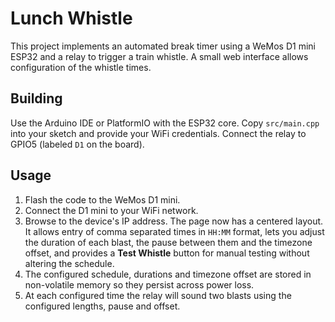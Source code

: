 # Lunch Whistle

This project implements an automated break timer using a WeMos D1 mini ESP32 and a relay to trigger a train whistle. A small web interface allows configuration of the whistle times.

## Building
Use the Arduino IDE or PlatformIO with the ESP32 core. Copy `src/main.cpp` into your sketch and provide your WiFi credentials. Connect the relay to GPIO5 (labeled `D1` on the board).

## Usage
1. Flash the code to the WeMos D1 mini.
2. Connect the D1 mini to your WiFi network.
3. Browse to the device's IP address. The page now has a centered layout. It allows entry of comma separated times in `HH:MM` format, lets you adjust the duration of each blast, the pause between them and the timezone offset, and provides a **Test Whistle** button for manual testing without altering the schedule.
4. The configured schedule, durations and timezone offset are stored in non-volatile memory so they persist across power loss.
5. At each configured time the relay will sound two blasts using the configured lengths, pause and offset.
